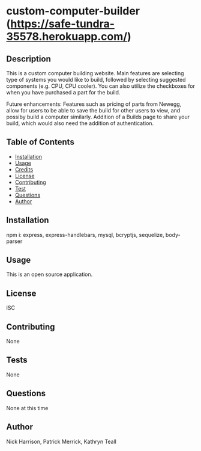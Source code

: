 # custom-computer-builder (https://safe-tundra-35578.herokuapp.com/)

## Description
This is a custom computer building website. Main features are selecting type of systems you would like to build, followed by selecting suggested components (e.g. CPU, CPU cooler). You can also utilize the checkboxes for when you have purchased a part for the build.

Future enhancements: Features such as pricing of parts from Newegg, allow for users to be able to save the build for other users to view, and possiby build a computer similarly. Addition of a Builds page to share your build, which would also need the addition of authentication.

## Table of Contents
  * [Installation](#installation)
  * [Usage](#usage)
  * [Credits](#credits)
  * [License](#license)
  * [Contributing](#contributing)
  * [Test](#tests)
  * [Questions](#questions)
  * [Author](#author)

## Installation
  npm i: express, express-handlebars, mysql, bcryptjs, sequelize, body-parser

## Usage
This is an open source application.
  
## License
  ISC

## Contributing
  None

## Tests
  None

## Questions
  None at this time  

## Author
Nick Harrison, Patrick Merrick, Kathryn Teall